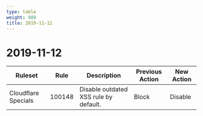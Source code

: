 ```yaml
---
type: table
weight: 989
title: 2019-11-12
---
```


# 2019-11-12

<TableWrap><table style="width: 100%">

<thead>
  <tr>
    <th>Ruleset</th>
    <th>Rule</th>
    <th>Description</th>
    <th>Previous Action</th>
    <th>New Action</th>
  </tr>
</thead>
<tbody>
  <tr>
    <td>Cloudflare Specials</td>
    <td>100148</td>
    <td>Disable outdated XSS rule by default.</td>
    <td>Block</td>
    <td>Disable</td>
  </tr>
</tbody>

</table></TableWrap>